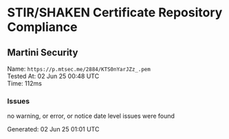 # STIR/SHAKEN Certificate Repository Compliance

## Martini Security

Name: `https://p.mtsec.me/2884/KTS0nYarJZz_.pem`\
Tested At: 02 Jun 25 00:48 UTC\
Time: 112ms

### Issues

no warning, or error, or notice date level issues were found

Generated: 02 Jun 25 01:01 UTC